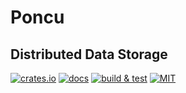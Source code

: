 # Poncu

## Distributed Data Storage

[![crates.io](https://img.shields.io/crates/v/poncu)](https://crates.io/crates/poncu)
[![docs](https://img.shields.io/docsrs/poncu)](https://docs.rs/poncu)
[![build & test](https://github.com/sheroz/poncu/actions/workflows/ci.yml/badge.svg)](https://github.com/sheroz/poncu/actions/workflows/ci.yml)
[![MIT](https://img.shields.io/github/license/sheroz/poncu)](https://github.com/sheroz/poncu/tree/main/LICENSE.txt)
